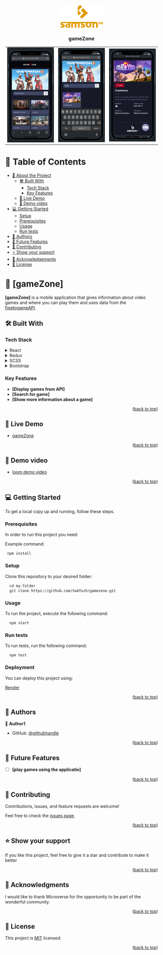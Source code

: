 <a name="readme-top"></a>

<div align="center">
  <img src="./src/assets/logo-orange.png" alt="logo" width="140"  height="auto" />
  <br/>

  <h3><b>gameZone</b></h3>
  
  <div margin-left="100"><table><tr><td width="33%" margin-left="100"><img src="./src/assets/screenOne.png" alt="logo" width="390"  height="auto" /><td width="33%"> <img src="./src/assets/screenTwo.png" alt="logo" width="390"  height="auto" /></td><td width="33%" margin-left="100"><img src="./src/assets/screenThree.png" alt="logo" width="390"  height="auto" /></td></tr></table></div>

</div>

<!-- TABLE OF CONTENTS -->

# 📗 Table of Contents

- [📖 About the Project](#about-project)
  - [🛠 Built With](#built-with)
    - [Tech Stack](#tech-stack)
    - [Key Features](#key-features)
  - [🚀 Live Demo](#live-demo)
  - [🔗 Demo video](#demo-video)
- [💻 Getting Started](#getting-started)
  - [Setup](#setup)
  - [Prerequisites](#prerequisites)
  - [Usage](#usage)
  - [Run tests](#run-tests)
- [👥 Authors](#authors)
- [🔭 Future Features](#future-features)
- [🤝 Contributing](#contributing)
- [⭐️ Show your support](#support)
- [🙏 Acknowledgements](#acknowledgements)
- [📝 License](#license)

<!-- PROJECT DESCRIPTION -->

# 📖 [gameZone] <a name="about-project"></a>

**[gameZone]** is a mobile application that gives information about video games and where you can play them and uses data from the [freetogameAPI](https://www.freetogame.com/api-doc).

## 🛠 Built With <a name="built-with"></a>

### Tech Stack <a name="tech-stack"></a>

<details>
  <summary>React</summary>
  <ul>
    <li><a href="https://reactjs.org/">React.js</a></li>
  </ul>
</details>

<details>
  <summary>Redux</summary>
  <ul>
    <li><a href="https://redux-toolkit.js.org">Redux</a></li>
  </ul>
</details>

<details>
  <summary>SCSS</summary>
  <ul>
    <li><a href="https://sass-lang.com">SCSS</a></li>
  </ul>
</details>

<details>
<summary>Bootstrap</summary>
  <ul>
    <li><a href="https://getbootstrap.com">Bootstrap</a></li>
  </ul>
</details>

<!-- Features -->

### Key Features <a name="key-features"></a>

- **[Display games from API]**
- **[Search for game]**
- **[Show more information about a game]**

<p align="right">(<a href="#readme-top">back to top</a>)</p>

<!-- LIVE DEMO -->

## 🚀 Live Demo <a name="live-demo"></a>

- [gameZone](https://game-zone.onrender.com)

<p align="right">(<a href="#readme-top">back to top</a>)</p>

<!-- DEMO VIDEO -->

## 🔗 Demo video <a name="demo-video"></a>

- [loom demo video](https://www.loom.com/share/133364ea4425464d9422e90c56cc2f96)

<p align="right">(<a href="#readme-top">back to top</a>)</p>

<!-- GETTING STARTED -->

## 💻 Getting Started <a name="getting-started"></a>

To get a local copy up and running, follow these steps.

### Prerequisites

In order to run this project you need:

Example command:

```
 npm install 
```

### Setup

Clone this repository to your desired folder:

```
  cd my-folder
  git clone https://github.com/SamTush/gamezone.git
```

### Usage

To run the project, execute the following command:

```
  npm start
```

### Run tests

To run tests, run the following command:

```
  npm test
```

### Deployment

You can deploy this project using:

[Render](https://render.com)

<p align="right">(<a href="#readme-top">back to top</a>)</p>

<!-- AUTHORS -->

## 👥 Authors <a name="authors"></a>

👤 **Author1**

- GitHub: [@githubhandle](https://github.com/SamTush)

<p align="right">(<a href="#readme-top">back to top</a>)</p>

<!-- FUTURE FEATURES -->

## 🔭 Future Features <a name="future-features"></a>

- [ ] **[play games using the applicatio]**

<p align="right">(<a href="#readme-top">back to top</a>)</p>

<!-- CONTRIBUTING -->

## 🤝 Contributing <a name="contributing"></a>

Contributions, issues, and feature requests are welcome!

Feel free to check the [issues page](https://github.com/SamTush/gamezone/issues).

<p align="right">(<a href="#readme-top">back to top</a>)</p>

<!-- SUPPORT -->

## ⭐️ Show your support <a name="support"></a>

If you like this project, feel free to give it a star and contribute to make it better

<p align="right">(<a href="#readme-top">back to top</a>)</p>

<!-- ACKNOWLEDGEMENTS -->

## 🙏 Acknowledgments <a name="acknowledgements"></a>

I would like to thank Microverse for the opportunity to be part of the wonderful community.

<p align="right">(<a href="#readme-top">back to top</a>)</p>

<!-- LICENSE -->

## 📝 License <a name="license"></a>

This project is [MIT](./LICENSE) licensed.

<p align="right">(<a href="#readme-top">back to top</a>)</p>
